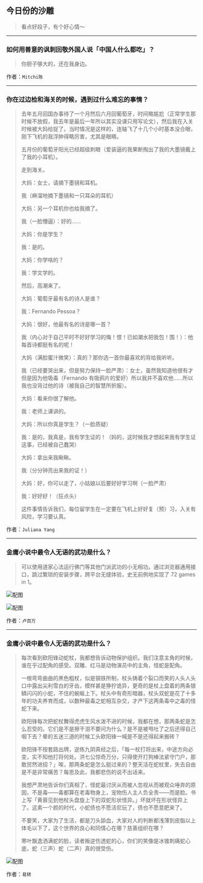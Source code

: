 ## 今日份的沙雕

> 看点好段子，有个好心情～


 
---

### 如何用善意的讽刺回敬外国人说「中国人什么都吃」？

> 你胆子够大的，还在我身边。


作者：`Mitchi陈`

---

### 你在过边检和海关的时候，遇到过什么难忘的事情？

> 去年五月回国办事待了一个月然后六月回葡萄牙，时间略尴尬（正常学生那时候不放假，我去年是最后一年所以其实没课只用写论文），然后我在入关时候被大妈给捉了。当时情况是这样的，连轴飞了十几个小时基本没合眼，刚下飞机的我浮肿得略厉害，尤其是眼睛。
> 
> 五月份的葡萄牙阳光已经超级刺眼（爱装逼的我果断掏出了我的大墨镜戴上了我的小耳机）。
> 
> 走到海关。
> 
> 大妈：女士，请摘下墨镜和耳机。
> 
> 我（麻溜地摘下墨镜和一只耳朵的耳机）
> 
> 大妈：另一个耳机你也给我摘了。
> 
> 我（一脸懵逼）：好的……
> 
> 大妈：你是学生？
> 
> 我：是的。
> 
> 大妈：你学啥的？
> 
> 我：学文学的。
> 
> 然后，高潮来了。
> 
> 大妈：葡萄牙最有名的诗人是谁？
> 
> 我：Fernando Pessoa？
> 
> 大妈：很好，他最有名的诗是哪一首？
> 
> 我（内心对于自己平时不好好学习的悔！恨！已如潮水把我包！围！）：他每首诗都挺有名的呢！
> 
> 大妈（满脸蜜汁微笑）：真的？那你选一首你最喜欢的背给我听听。
> 
> 我（已经要哭出来，但是努力保持一脸严肃）：女士，虽然我知道他很有才但是因为他吸毒（Fernando 有吸鸦片的爱好）所以我并不喜欢他……所以我也没背过他的诗（被我自己的智慧所折服）。
> 
> 大妈：看来你很了解他。
> 
> 我：老师上课讲的。
> 
> 大妈：所以你真是学生？（一脸质疑）
> 
> 我：是的，我真是，我有学生证的！（妈的，这时候我才想起来我有学生证这事，已经被自己蠢哭）
> 
> 大妈：拿出来我瞅瞅。
> 
> 我（分分钟亮出来我的证！）
> 
> 大妈：好，你可以走了，小姑娘以后要好好学习啊（一脸严肃）
> 
> 我：好好好！（狂点头）
> 
> 这件事情告诉我们，每位留学生在一定要在飞机上好好复（预）习，入关有风险，学习要认真。


作者：`Juliana Yang`

---

### 金庸小说中最令人无语的武功是什么？

> 可以使用道家心法运行佛门等其他门派武功的小无相功。通过浏览器通用接口，跳过繁琐的安装步骤，跨平台无缝体验，史无前例地实现了 72 games in 1。



![配图](http://pic4.zhimg.com/70/8bfd88a3e0eae3baee77a2354d27bc77_b.jpg)



![配图](http://pic3.zhimg.com/70/62bd70b74d92f039d233e60e602437f6_b.jpg)


作者：`卢百万`

---

### 金庸小说中最令人无语的武功是什么？

> 每次看到欧阳锋动蛇杖，我都想告诉动物保护组织。我们注意主角的时候，谁在乎过配角的感受。双雕、红马是动物演员中的主角，怪蛇是配角。
> 
> 一根弯弯曲曲的黑色粗杖，似是钢铁所制，杖头铸着个裂口而笑的人头人头口中露出尖利雪白的牙齿，模样甚是狰狞诡异，更奇的是杖上盘着的两条银鳞闪闪的小蛇，不住的蜿蜒上下。杖头中有奇形暗器，杖头双蛇是花了十多年的功夫养育而成，以数种最毒之蛇相互杂交，才产下这两条毒中之毒的怪蛇下来。
> 
> 欧阳锋每次把蛇杖舞得虎虎生风水泼不进的时候，我都在想，那两条蛇是怎么忍受的。它们是不是擦干泪不要问为什么？是不是被甩吐了之后还得自己咽下去？晕的五迷三道的时候工头欧阳锋一喊是不是还得起来搬砖？
> 
> 欧阳锋不按套路出牌，逆练九阴真经之后，「每一杖打将出来，中途方向必变，实不知他打将何处。洪七公惊奇万分，只得使开打狗棒法紧守门户，那敢贸然进招？」唉，那两条蛇是怎么挺过来的？整天活在蛇杖里，失去自由是不是非常痛苦？每思及此，我都悲伤的说不出话来。
> 
> 我想严肃地告诉你们真相了，怪蛇最讨厌从而被人忽视从而被观众唾弃的原因，不是毒——毒都算在老毒物身上，宠物伤人主人负全责——而是脸。书上写「黄蓉见到他杖头盘旋上下的双蛇形状怪异。」坏就坏在形状怪异上了。这素一个颜的时代，小蛇债也不愿活尼玩了，债也不愿意肥来了。
> 
> 不要笑，大家为了生活，都是刀头舔血，大家对人的判断都浅薄到皮脂以上体毛以下了，这个世界的良心和同情心在哪？慈善组织在哪？
> 
> 寒叶飘逸洒满蛇的脸，读者叛逆伤透蛇的心，你们的笑像是冰锥刺痛蛇心底，蛇（三声）蛇（二声）真的很受伤。



![配图](http://pic4.zhimg.com/70/083a8388107574b8539471d2cbc6d803_b.jpg)


作者：`易转`